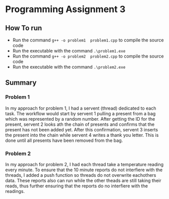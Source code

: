 # Programming Assignment 3

## How To run
- Run the command ``` g++ -o problem1  problem1.cpp ``` to compile the source code
- Run the executable with the command ``` .\problem1.exe ```
- Run the command ``` g++ -o problem2  problem2.cpp ``` to compile the source code
- Run the executable with the command ``` .\problem2.exe ```

## Summary
### Problem 1
In my approach for problem 1, I had a servent (thread) dedicated to each task. The workflow would start by servent 1 pulling a present from a bag which was represented by a random number.
After getting the ID for the present, servent 2 looks ath the chain of presents and confirms that the present has not been added yet.
After this confirmation, servent 3 inserts the present into the chain while servent 4 writes a thank you letter.
This is done until all presents have been removed from the bag.

### Problem 2
In my approach for problem 2, I had each thread take a temperature reading every minute. To ensure that the 10 minute reports do not interfiere with the threads, I added a push function so threads do not overwrite eachothers data.
These reports also can run while the other theads are still taking their reads, thus further ensuring that the reports do no interfiere with the readings.
